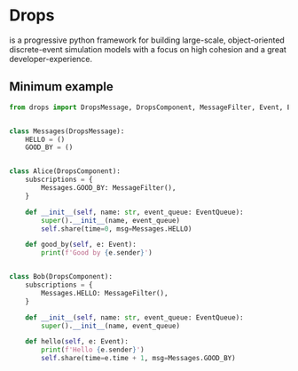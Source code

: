 # Drops

is a progressive python framework for building large-scale,
object-oriented discrete-event simulation models with a focus on high cohesion
and a great developer-experience.

## Minimum example

```python
from drops import DropsMessage, DropsComponent, MessageFilter, Event, EventQueue


class Messages(DropsMessage):
    HELLO = ()
    GOOD_BY = ()


class Alice(DropsComponent):
    subscriptions = {
        Messages.GOOD_BY: MessageFilter(),
    }

    def __init__(self, name: str, event_queue: EventQueue):
        super().__init__(name, event_queue)
        self.share(time=0, msg=Messages.HELLO)

    def good_by(self, e: Event):
        print(f'Good by {e.sender}')


class Bob(DropsComponent):
    subscriptions = {
        Messages.HELLO: MessageFilter(),
    }

    def __init__(self, name: str, event_queue: EventQueue):
        super().__init__(name, event_queue)

    def hello(self, e: Event):
        print(f'Hello {e.sender}')
        self.share(time=e.time + 1, msg=Messages.GOOD_BY)


```